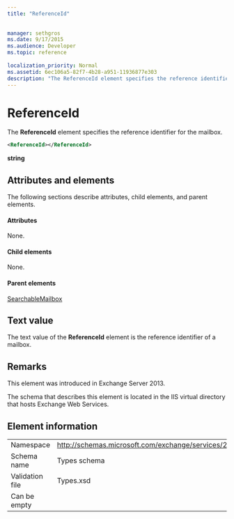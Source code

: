 ```yaml
---
title: "ReferenceId"
 
 
manager: sethgros
ms.date: 9/17/2015
ms.audience: Developer
ms.topic: reference
 
localization_priority: Normal
ms.assetid: 6ec106a5-82f7-4b28-a951-11936877e303
description: "The ReferenceId element specifies the reference identifier for the mailbox."
---
```


# ReferenceId

The **ReferenceId** element specifies the reference identifier for the mailbox. 
  
```XML
<ReferenceId></ReferenceId>
```

 **string**
## Attributes and elements

The following sections describe attributes, child elements, and parent elements.
  
#### Attributes

None.
  
#### Child elements

None.
  
#### Parent elements

[SearchableMailbox](searchablemailbox.md)
  
## Text value

The text value of the **ReferenceId** element is the reference identifier of a mailbox. 
  
## Remarks

This element was introduced in Exchange Server 2013.
  
The schema that describes this element is located in the IIS virtual directory that hosts Exchange Web Services.
  
## Element information

|||
|:-----|:-----|
|Namespace  <br/> |http://schemas.microsoft.com/exchange/services/2006/types  <br/> |
|Schema name  <br/> |Types schema  <br/> |
|Validation file  <br/> |Types.xsd  <br/> |
|Can be empty  <br/> ||
   

